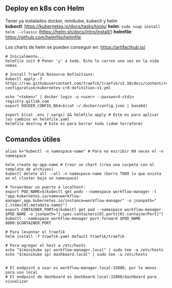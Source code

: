 ## Deploy en k8s con Helm
Tener ya instalados docker, minikube, kubectl y helm \
**kubectl**: https://kubernetes.io/docs/tasks/tools/
**helm**: `sudo snap install helm --classic` (https://helm.sh/docs/intro/install/)
**helmfile**: https://github.com/helmfile/helmfile

Los charts de helm se pueden conseguir en: https://artifacthub.io/

```
# Inicialmente...
helmfile init # Poner 'y' a todo. Este lo corres una vez en la vida nomas

# Install Traefik Resource Definitions:
kubectl apply -f https://raw.githubusercontent.com/traefik/traefik/v2.10/docs/content/reference/dynamic-configuration/kubernetes-crd-definition-v1.yml

echo "<token>" | docker login -u <user> --password-stdin registry.gitlab.com
export DOCKER_CONFIG_B64=$(cat ~/.docker/config.json | base64)

export $(cat .env | xargs) && helmfile apply # Este es para aplicar los cambios en helmfile.yaml
helmfile destroy # Este es para borrar todo (idem terraform)
```

## Comandos útiles
```
alias k="kubectl -n namespace-name" # Para no escribir 80 veces el -n namespace

helm create my-app-name # Crear un chart (crea una carpeta con el template de archivos)
kubectl delete all --all -n namespace-name (borra TODO lo que exista en el cluster bajo un namespace)

# forwardear un puerto a localhost:
export POD_NAME=$(kubectl get pods --namespace workflow-manager -l "app.kubernetes.io/name=workflow-manager,app.kubernetes.io/instance=workflow-manager" -o jsonpath="{.items[0].metadata.name}")
export CONTAINER_PORT=$(kubectl get pod --namespace workflow-manager $POD_NAME -o jsonpath="{.spec.containers[0].ports[0].containerPort}")
kubectl --namespace workflow-manager port-forward $POD_NAME 8080:$CONTAINER_PORT

# Para levantar el traefik
helm install -f traefik.yaml default traefik/traefik

# Para agregar el host a /etc/hosts
echo "$(minikube ip) workflow-manager.local" | sudo tee -a /etc/hosts
echo "$(minikube ip) dashboard.local" | sudo tee -a /etc/hosts


# El endpoint a usar es workflow-manager.local:32080, por lo menos para uso local
# El endpoint de dashboard es dashboard.local:32080/dashboard para visualizar

```